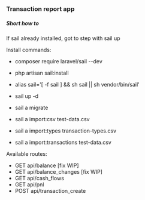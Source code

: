 
<h3>Transaction report app</h3>
<h5>Short how to</h5>

If sail already installed, got to step with sail up

Install commands:
- <p>composer require laravel/sail --dev</p>
- <p>php artisan sail:install</p>
- <p>alias sail='[ -f sail ] && sh sail || sh vendor/bin/sail'</p>

- <p>sail up -d</p>
- <p>sail a migrate</p>
- <p>sail a import:csv test-data.csv</p>

- <p>sail a import:types transaction-types.csv</p>
- <p>sail a import:transactions test-data.csv</p>

Available routes:
- GET   	api/balance [fix WIP]
- GET   	api/balance_changes [fix WIP]
- GET   	api/cash_flows
- GET   	api/pnl
- POST	api/transaction_create
